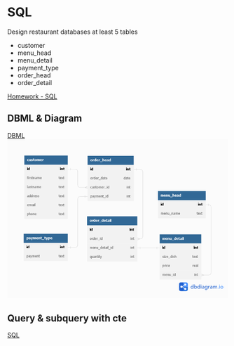 # SQL

Design restaurant databases at least 5 tables
- customer
- menu_head
- menu_detail
- payment_type
- order_head
- order_detail

[Homework - SQL](https://replit.com/@cchayanin/SQLhomeworkbatch5)

## DBML & Diagram
[DBML](./restaurant.dbml)  
![dbdiagram](./hw_sql_batch5.png)  


## Query & subquery with cte
[SQL](hw_sql_batch5.sql)  